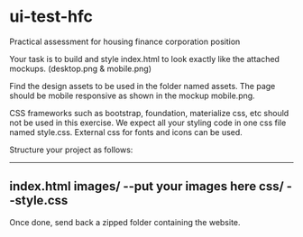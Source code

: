 # ui-test-hfc
Practical assessment for housing finance corporation position

Your task is to build and style index.html to look exactly like the attached mockups. (desktop.png & mobile.png)


Find the design assets to be used in the folder named assets.
The page should be mobile responsive as shown in the mockup mobile.png.

CSS frameworks such as bootstrap, foundation, materialize css, etc should not be used in this exercise.
We expect all your styling code in one css file named style.css.
External css for fonts and icons can be used.

Structure your project as follows:

----------------------------
index.html
images/
--put your images here
css/
--style.css
----------------------------

Once done, send back a zipped folder containing the website.
